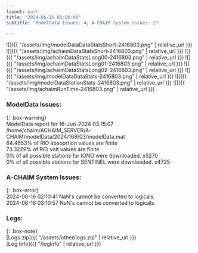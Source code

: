 ```yaml
---
layout: post
title: "2024-06-16 03:00:00"
subtitle: "ModelData Issues: 4; A-CHAIM System Issues: 2"

---
```


![]({{ "/assets/img/modelDataDataStatsShort-2416803.png" | relative_url }})
![]({{ "/assets/img/achaimDataStatsShort-2416803.png" | relative_url }})
![]({{ "/assets/img/achaimDataStatsLong00-2416803.png" | relative_url }})
![]({{ "/assets/img/achaimDataStatsLong01-2416803.png" | relative_url }})
![]({{ "/assets/img/achaimDataStatsLong02-2416803.png" | relative_url }})
![]({{ "/assets/img/modelDataDataStats-2416803.png" | relative_url }})
![]({{ "/assets/img/modelDataStationStats-2416803.png" | relative_url }})
![]({{ "/assets/img/achaimRunTime-2416803.png" | relative_url }})


### ModelData Issues:  
  
{: .box-warning}  
 ModelData report for 16-Jun-2024 03:15:07   
 /home/chaim/ACHAIM_SERVER/A-CHAIM/modelData/2024/168/03/modelData.mat   
 64.4653% of RIO absoprtion values are finite   
 73.3229% of RIO volt values are finite   
 0% of all possible stations for IONO were downloaded. x5270   
 0% of all possible stations for SENTINEL were downloaded. x4725   
  
### A-CHAIM System Issues:  
  
{: .box-error}  
2024-06-16 02:10:41 NaN's cannot be converted to logicals.  
2024-06-16 03:10:57 NaN's cannot be converted to logicals.  

### Logs:  
  
{: .box-note}  
[Logs.zip]({{ "/assets/other/logs.zip" | relative_url }})  
[Log Info]({{ "/logInfo" | relative_url }})  
